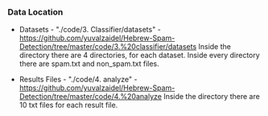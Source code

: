 ### Data Location

- Datasets - "./code/3. Classifier/datasets" - https://github.com/yuvalzaidel/Hebrew-Spam-Detection/tree/master/code/3.%20classifier/datasets
Inside the  directory there are 4 directories, for each dataset. Inside every directory there are spam.txt and non_spam.txt files.

- Results Files - "./code/4. analyze" - https://github.com/yuvalzaidel/Hebrew-Spam-Detection/tree/master/code/4.%20analyze
Inside the directory there are 10 txt files for each result file.